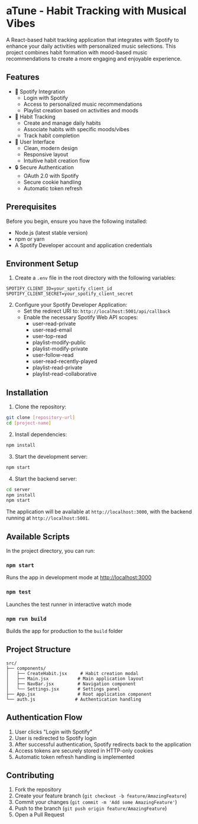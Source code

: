 # aTune - Habit Tracking with Musical Vibes

A React-based habit tracking application that integrates with Spotify to enhance your daily activities with personalized music selections. This project combines habit formation with mood-based music recommendations to create a more engaging and enjoyable experience.

## Features

- 🎵 Spotify Integration
  - Login with Spotify
  - Access to personalized music recommendations
  - Playlist creation based on activities and moods
- 📝 Habit Tracking
  - Create and manage daily habits
  - Associate habits with specific moods/vibes
  - Track habit completion
- 🎨 User Interface
  - Clean, modern design
  - Responsive layout
  - Intuitive habit creation flow
- 🔒 Secure Authentication
  - OAuth 2.0 with Spotify
  - Secure cookie handling
  - Automatic token refresh

## Prerequisites

Before you begin, ensure you have the following installed:

- Node.js (latest stable version)
- npm or yarn
- A Spotify Developer account and application credentials

## Environment Setup

1. Create a `.env` file in the root directory with the following variables:

```
SPOTIFY_CLIENT_ID=your_spotify_client_id
SPOTIFY_CLIENT_SECRET=your_spotify_client_secret
```

2. Configure your Spotify Developer Application:
   - Set the redirect URI to: `http://localhost:5001/api/callback`
   - Enable the necessary Spotify Web API scopes:
     - user-read-private
     - user-read-email
     - user-top-read
     - playlist-modify-public
     - playlist-modify-private
     - user-follow-read
     - user-read-recently-played
     - playlist-read-private
     - playlist-read-collaborative

## Installation

1. Clone the repository:

```bash
git clone [repository-url]
cd [project-name]
```

2. Install dependencies:

```bash
npm install
```

3. Start the development server:

```bash
npm start
```

4. Start the backend server:

```bash
cd server
npm install
npm start
```

The application will be available at `http://localhost:3000`, with the backend running at `http://localhost:5001`.

## Available Scripts

In the project directory, you can run:

### `npm start`

Runs the app in development mode at [http://localhost:3000](http://localhost:3000)

### `npm test`

Launches the test runner in interactive watch mode

### `npm run build`

Builds the app for production to the `build` folder

## Project Structure

```
src/
├── components/
│   ├── CreateHabit.jsx     # Habit creation modal
│   ├── Main.jsx           # Main application layout
│   ├── NavBar.jsx         # Navigation component
│   └── Settings.jsx       # Settings panel
├── App.jsx                # Root application component
└── auth.js               # Authentication handling
```

## Authentication Flow

1. User clicks "Login with Spotify"
2. User is redirected to Spotify login
3. After successful authentication, Spotify redirects back to the application
4. Access tokens are securely stored in HTTP-only cookies
5. Automatic token refresh handling is implemented

## Contributing

1. Fork the repository
2. Create your feature branch (`git checkout -b feature/AmazingFeature`)
3. Commit your changes (`git commit -m 'Add some AmazingFeature'`)
4. Push to the branch (`git push origin feature/AmazingFeature`)
5. Open a Pull Request
